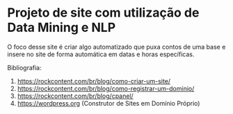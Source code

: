 # Projeto de site com utilização de Data Mining e NLP

O foco desse site é criar algo automatizado que puxa contos de uma base e insere no site de forma automática em datas e horas específicas.




Bibliografia:

1. https://rockcontent.com/br/blog/como-criar-um-site/
2. https://rockcontent.com/br/blog/como-registrar-um-dominio/
3. https://rockcontent.com/br/blog/cpanel/
4. https://wordpress.org (Construtor de Sites em Domínio Próprio)
